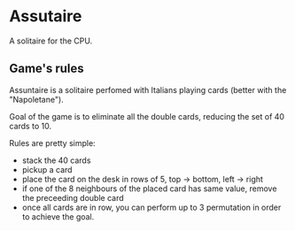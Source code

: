 # Assutaire

A solitaire for the CPU.

## Game's rules

Assuntaire is a solitaire perfomed with Italians playing cards (better with the "Napoletane").

Goal of the game is to eliminate all the double cards, reducing the set of 40 cards to 10.

Rules are pretty simple:
* stack the 40 cards
* pickup a card
* place the card on the desk in rows of 5, top -> bottom, left -> right
* if one of the 8 neighbours of the placed card has same value, remove the preceeding double card
* once all cards are in row, you can perform up to 3 permutation in order to achieve the goal.


 

